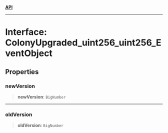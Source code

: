 [**API**](../../../README.md)

***

# Interface: ColonyUpgraded\_uint256\_uint256\_EventObject

## Properties

### newVersion

> **newVersion**: `BigNumber`

***

### oldVersion

> **oldVersion**: `BigNumber`

